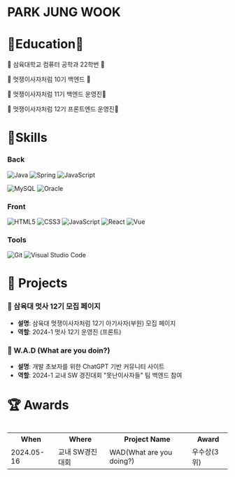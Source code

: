 # PARK JUNG WOOK 


#  📖Education📖</br>

🏫 삼육대학교 컴퓨터 공학과 22학번 🏫</br>

🦁       멋쟁이사자처럼 10기 백엔드    🦁 </br>

🦁 멋쟁이사자처럼 11기 백엔드 운영진🦁</br>


🦁 멋쟁이사자처럼 12기 프론트엔드 운영진🦁</br>




# 💪Skills



### Back
![Java](https://img.shields.io/badge/Java-007396.svg?&style=for-the-badge&logo=Java&logoColor=white)
![Spring](https://img.shields.io/badge/Spring-6DB33F.svg?&style=for-the-badge&logo=Spring&logoColor=white)
![JavaScript](https://img.shields.io/badge/JavaScript-F7DF1E.svg?&style=for-the-badge&logo=JavaScript&logoColor=white)



![MySQL](https://img.shields.io/badge/MySQL-4479A1.svg?&style=for-the-badge&logo=MySQL&logoColor=white)
![Oracle](https://img.shields.io/badge/Oracle-F80000.svg?&style=for-the-badge&logo=Oracle&logoColor=white)

### Front
![HTML5](https://img.shields.io/badge/HTML5-E34F26.svg?&style=for-the-badge&logo=HTML5&logoColor=white)
![CSS3](https://img.shields.io/badge/CSS3-1572B6.svg?&style=for-the-badge&logo=CSS3&logoColor=white)
![JavaScript](https://img.shields.io/badge/JavaScript-F7DF1E.svg?&style=for-the-badge&logo=JavaScript&logoColor=white)
![React](https://img.shields.io/badge/React-FF0000.svg?&style=for-the-badge&logo=React&logoColor=white)
![Vue](https://img.shields.io/badge/Vue.js-35495E?style=for-the-badge&logo=vuedotjs&logoColor=4FC08D)


### Tools
![Git](https://img.shields.io/badge/Git-F05032.svg?&style=for-the-badge&logo=Git&logoColor=white)
![Visual Studio Code](https://img.shields.io/badge/Visual%20Studio%20Code-007ACC.svg?&style=for-the-badge&logo=Visual%20Studio%20Code&logoColor=white)




# 🚀 Projects

### 🦁 삼육대 멋사 12기 모집 페이지
- **설명**: 삼육대 멋쟁이사자처럼 12기 아기사자(부원) 모집 페이지
- **역할**: 2024-1 멋사 12기 운영진 (프론트)

### 💬 W.A.D (What are you doin?)
- **설명**: 개발 초보자를 위한 ChatGPT 기반 커뮤니티 사이트
- **역할**: 2024-1 교내 SW 경진대회 "못난이사자들" 팀 백엔드 참여



# 🏆 Awards
<table align="left">
  <tr>
    <th>When</th>
    <th>Where</th>
    <th>Project Name</th>
    <th>Award</th>
  </tr>
  <tr>
    <td>2024.05-16</td>
    <td>교내 SW경진대회</td>
    <td>WAD(What are you doing?)</td>
    <td>우수상(3위)</td>
  </tr>
</table>
